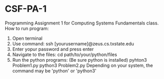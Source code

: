 # CSF-PA-1
Programming Assignment 1 for Computing Systems Fundamentals class.
How to run program:
1.  Open terminal
2.  Use command: ssh [yourusername]@zeus.cs.txstate.edu
3.  Enter yopur password and press enter
4.  Navigate to the files:
      cd path/to/your/python/files
5.  Run the python programs: (Be sure python is installed)
      pyhton3 Problem1.py
      python3 Problem2.py
Depending on your system, the command may be 'python' or 'python3' 
